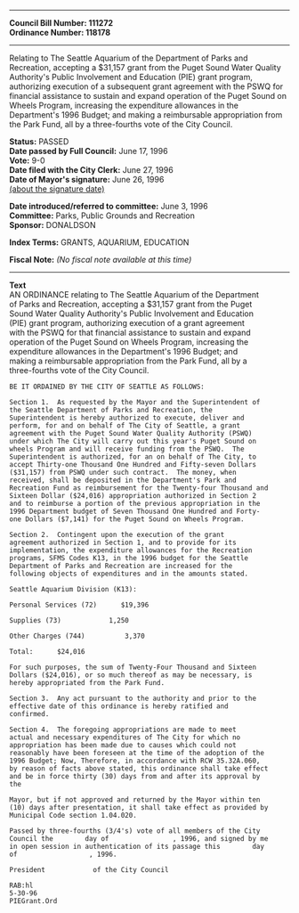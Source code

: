 * * * * *  
  
**Council Bill Number: [](#h0)[](#h2)111272**   
**Ordinance Number: 118178**  
  
* * * * *  
  
Relating to The Seattle Aquarium of the Department of Parks and Recreation, accepting a $31,157 grant from the Puget Sound Water Quality Authority's Public Involvement and Education (PIE) grant program, authorizing execution of a subsequent grant agreement with the PSWQ for financial assistance to sustain and expand operation of the Puget Sound on Wheels Program, increasing the expenditure allowances in the Department's 1996 Budget; and making a reimbursable appropriation from the Park Fund, all by a three-fourths vote of the City Council.  
  
**Status:** PASSED   
**Date passed by Full Council:** June 17, 1996   
**Vote:** 9-0   
**Date filed with the City Clerk:** June 27, 1996   
**Date of Mayor's signature:** June 26, 1996   
[(about the signature date)](/~public/approvaldate.htm)   
  
  
**Date introduced/referred to committee:** June 3, 1996   
**Committee:** Parks, Public Grounds and Recreation   
**Sponsor:** DONALDSON   
  
**Index Terms:** GRANTS, AQUARIUM, EDUCATION  
  
**Fiscal Note:** *(No fiscal note available at this time)*  
  
* * * * *  
  
**Text**  
    AN ORDINANCE relating to The Seattle Aquarium of the Department  
    of Parks and Recreation, accepting a $31,157 grant from the Puget  
    Sound Water Quality Authority's Public Involvement and Education  
    (PIE) grant program, authorizing execution of a grant agreement  
    with the PSWQ for that financial assistance to sustain and expand  
    operation of the Puget Sound on Wheels Program, increasing the  
    expenditure allowances in the Department's 1996 Budget; and  
    making a reimbursable appropriation from the Park Fund, all by a  
    three-fourths vote of the City Council.  
  
    BE IT ORDAINED BY THE CITY OF SEATTLE AS FOLLOWS:  
  
    Section 1.  As requested by the Mayor and the Superintendent of  
    the Seattle Department of Parks and Recreation, the  
    Superintendent is hereby authorized to execute, deliver and  
    perform, for and on behalf of The City of Seattle, a grant  
    agreement with the Puget Sound Water Quality Authority (PSWQ)  
    under which The City will carry out this year's Puget Sound on  
    wheels Program and will receive funding from the PSWQ.  The  
    Superintendent is authorized, for an on behalf of The City, to  
    accept Thirty-one Thousand One Hundred and Fifty-seven Dollars  
    ($31,157) from PSWQ under such contract.  The money, when  
    received, shall be deposited in the Department's Park and  
    Recreation Fund as reimbursement for the Twenty-four Thousand and  
    Sixteen Dollar ($24,016) appropriation authorized in Section 2  
    and to reimburse a portion of the previous appropriation in the  
    1996 Department budget of Seven Thousand One Hundred and Forty-  
    one Dollars ($7,141) for the Puget Sound on Wheels Program.  
  
    Section 2.  Contingent upon the execution of the grant  
    agreement authorized in Section 1, and to provide for its  
    implementation, the expenditure allowances for the Recreation  
    programs, SFMS Codes K13, in the 1996 budget for the Seattle  
    Department of Parks and Recreation are increased for the  
    following objects of expenditures and in the amounts stated.  
  
    Seattle Aquarium Division (K13):  
  
    Personal Services (72)      $19,396  
  
    Supplies (73)            1,250  
  
    Other Charges (744)          3,370  
  
    Total:      $24,016  
  
    For such purposes, the sum of Twenty-Four Thousand and Sixteen  
    Dollars ($24,016), or so much thereof as may be necessary, is  
    hereby appropriated from the Park Fund.  
  
    Section 3.  Any act pursuant to the authority and prior to the  
    effective date of this ordinance is hereby ratified and  
    confirmed.  
  
    Section 4.  The foregoing appropriations are made to meet  
    actual and necessary expenditures of The City for which no  
    appropriation has been made due to causes which could not  
    reasonably have been foreseen at the time of the adoption of the  
    1996 Budget; Now, Therefore, in accordance with RCW 35.32A.060,  
    by reason of facts above stated, this ordinance shall take effect  
    and be in force thirty (30) days from and after its approval by  
    the  
  
    Mayor, but if not approved and returned by the Mayor within ten  
    (10) days after presentation, it shall take effect as provided by  
    Municipal Code section 1.04.020.  
  
    Passed by three-fourths (3/4's) vote of all members of the City  
    Council the        day of                , 1996, and signed by me  
    in open session in authentication of its passage this        day  
    of                  , 1996.  
  
    President            of the City Council  
  
    RAB:hl  
    5-30-96  
    PIEGrant.Ord  
